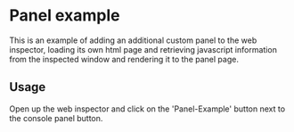 # Panel example
This is an example of adding an additional custom panel to the web inspector, loading its own html page and retrieving
javascript information from the inspected window and rendering it to the panel page.

## Usage
Open up the web inspector and click on the 'Panel-Example' button next to the console panel button.